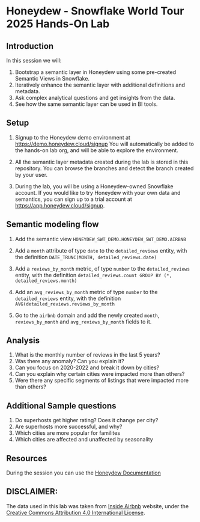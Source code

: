 # Honeydew - Snowflake World Tour 2025 Hands-On Lab

## Introduction

In this session we will:
1. Bootstrap a semantic layer in Honeydew using some pre-created Semantic Views in Snowflake.
2. Iteratively enhance the semantic layer with additional definitions and metadata.
3. Ask complex analytical questions and get insights from the data.
4. See how the same semantic layer can be used in BI tools.

## Setup

1. Signup to the Honeydew demo environment at https://demo.honeydew.cloud/signup
   You will automatically be added to the hands-on lab org, and will be able to explore the environment.
   
2. All the semantic layer metadata created during the lab is stored in this repository.
   You can browse the branches and detect the branch created by your user.

3. During the lab, you will be using a Honeydew-owned Snowflake account.
   If you would like to try Honeydew with your own data and semantics,
   you can sign up to a trial account at https://app.honeydew.cloud/signup.

## Semantic modeling flow

1. Add the semantic view `HONEYDEW_SWT_DEMO.HONEYDEW_SWT_DEMO.AIRBNB`

1. Add a `month` attribute of type `date` to the `detailed_reviews` entity, with the definition `DATE_TRUNC(MONTH, detailed_reviews.date)`
2. Add a `reviews_by_month` metric, of type `number` to the `detailed_reviews` entity, with the definition `detailed_reviews.count GROUP BY (*, detailed_reviews.month)`
3. Add an `avg_reviews_by_month` metric of type `number` to the `detailed_reviews` entity, with the definition `AVG(detailed_reviews.reviews_by_month`
4. Go to the `airbnb` domain and add the newly created `month`, `reviews_by_month` and `avg_reviews_by_month` fields to it.

## Analysis

1. What is the monthly number of reviews in the last 5 years?
2. Was there any anomaly? Can you explain it?
3. Can you focus on 2020-2022 and break it down by cities?
4. Can you explain why certain cities were impacted more than others?
5. Were there any specific segments of listings that were impacted more than others?


## Additional Sample questions

1. Do superhosts get higher rating? Does it change per city?
2. Are superhosts more successful, and why?
3. Which cities are more popular for familites
4. Which cities are affected and unaffected by seasonality
 

## Resources

During the session you can use the [Honeydew Documentation](https://honeydew.ai/docs/introduction)


## DISCLAIMER:
The data used in this lab was taken from [Inside Airbnb](https://insideairbnb.com/) website, under the [Creative Commons Attribution 4.0 International License](https://creativecommons.org/licenses/by/4.0/).
